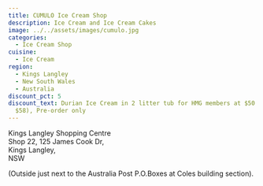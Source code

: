 ```yaml
---
title: CUMULO Ice Cream Shop
description: Ice Cream and Ice Cream Cakes
image: ../../assets/images/cumulo.jpg
categories:
  - Ice Cream Shop
cuisine:
  - Ice Cream
region:
  - Kings Langley
  - New South Wales
  - Australia
discount_pct: 5
discount_text: Durian Ice Cream in 2 litter tub for HMG members at $50 (normally
  $58), Pre-order only
---
```


Kings Langley Shopping Centre\
Shop 22, 125 James Cook Dr,\
Kings Langley, \
NSW

(Outside just next to the Australia Post P.O.Boxes at Coles building section).
